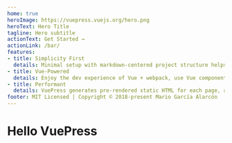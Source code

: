 ```yaml
---
home: true
heroImage: https://vuepress.vuejs.org/hero.png
heroText: Hero Title
tagline: Hero subtitle
actionText: Get Started →
actionLink: /bar/
features:
- title: Simplicity First
  details: Minimal setup with markdown-centered project structure helps you focus on writing.
- title: Vue-Powered
  details: Enjoy the dev experience of Vue + webpack, use Vue components in markdown, and develop custom themes with Vue.
- title: Performant
  details: VuePress generates pre-rendered static HTML for each page, and runs as an SPA once a page is loaded.
footer: MIT Licensed | Copyright © 2018-present Mario García Alarcón
---
```

# Hello VuePress